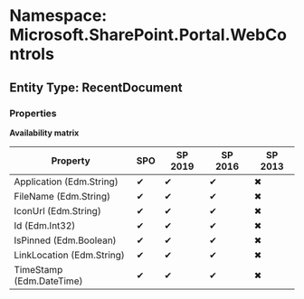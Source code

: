 # Namespace: Microsoft.SharePoint.Portal.WebControls

## Entity Type: RecentDocument

### Properties

**Availability matrix**

Property | SPO | SP 2019 | SP 2016 | SP 2013
----------|-----|---------|---------|--------
Application (Edm.String) | ✔ | ✔ | ✔ | ✖
FileName (Edm.String) | ✔ | ✔ | ✔ | ✖
IconUrl (Edm.String) | ✔ | ✔ | ✔ | ✖
Id (Edm.Int32) | ✔ | ✔ | ✔ | ✖
IsPinned (Edm.Boolean) | ✔ | ✔ | ✔ | ✖
LinkLocation (Edm.String) | ✔ | ✔ | ✔ | ✖
TimeStamp (Edm.DateTime) | ✔ | ✔ | ✔ | ✖

